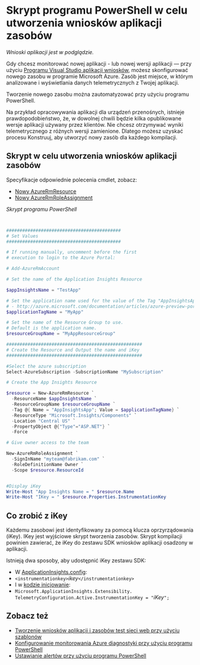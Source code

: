 <properties 
    pageTitle="Skrypt programu PowerShell w celu utworzenia wniosków aplikacji zasobów" 
    description="Zautomatyzować tworzenie wniosków aplikacji zasobów." 
    services="application-insights" 
    documentationCenter="windows"
    authors="alancameronwills" 
    manager="douge"/>

<tags 
    ms.service="application-insights" 
    ms.workload="tbd" 
    ms.tgt_pltfrm="ibiza" 
    ms.devlang="na" 
    ms.topic="article" 
    ms.date="02/19/2016" 
    ms.author="awills"/>

#  <a name="powershell-script-to-create-an-application-insights-resource"></a>Skrypt programu PowerShell w celu utworzenia wniosków aplikacji zasobów

*Wnioski aplikacji jest w podglądzie.*

Gdy chcesz monitorować nowej aplikacji - lub nowej wersji aplikacji — przy użyciu [Programu Visual Studio aplikacji wniosków](https://azure.microsoft.com/services/application-insights/), możesz skonfigurować nowego zasobu w programie Microsoft Azure. Zasób jest miejsce, w którym analizowane i wyświetlania danych telemetrycznych z Twojej aplikacji. 

Tworzenie nowego zasobu można zautomatyzować przy użyciu programu PowerShell.

Na przykład opracowywania aplikacji dla urządzeń przenośnych, istnieje prawdopodobieństwo, że, w dowolnej chwili będzie kilka opublikowane wersje aplikacji używany przez klientów. Nie chcesz otrzymywać wyniki telemetrycznego z różnych wersji zamienione. Dlatego możesz uzyskać procesu Konstruuj, aby utworzyć nowy zasób dla każdego kompilacji.

## <a name="script-to-create-an-application-insights-resource"></a>Skrypt w celu utworzenia wniosków aplikacji zasobów

Specyfikacje odpowiednie polecenia cmdlet, zobacz:

* [Nowy AzureRmResource](https://msdn.microsoft.com/library/mt652510.aspx)
* [Nowy AzureRmRoleAssignment](https://msdn.microsoft.com/library/mt678995.aspx)


*Skrypt programu PowerShell*  

```PowerShell


###########################################
# Set Values
###########################################

# If running manually, uncomment before the first 
# execution to login to the Azure Portal:

# Add-AzureRmAccount

# Set the name of the Application Insights Resource

$appInsightsName = "TestApp"

# Set the application name used for the value of the Tag "AppInsightsApp" 
# - http://azure.microsoft.com/documentation/articles/azure-preview-portal-using-tags/
$applicationTagName = "MyApp"

# Set the name of the Resource Group to use.  
# Default is the application name.
$resourceGroupName = "MyAppResourceGroup"

###################################################
# Create the Resource and Output the name and iKey
###################################################

#Select the azure subscription
Select-AzureSubscription -SubscriptionName "MySubscription"

# Create the App Insights Resource

$resource = New-AzureRmResource `
  -ResourceName $appInsightsName `
  -ResourceGroupName $resourceGroupName `
  -Tag @{ Name = "AppInsightsApp"; Value = $applicationTagName} `
  -ResourceType "Microsoft.Insights/Components" `
  -Location "Central US" `
  -PropertyObject @{"Type"="ASP.NET"} `
  -Force

# Give owner access to the team

New-AzureRmRoleAssignment `
  -SignInName "myteam@fabrikam.com" `
  -RoleDefinitionName Owner `
  -Scope $resource.ResourceId 


#Display iKey
Write-Host "App Insights Name = " $resource.Name
Write-Host "IKey = " $resource.Properties.InstrumentationKey

```

## <a name="what-to-do-with-the-ikey"></a>Co zrobić z iKey

Każdemu zasobowi jest identyfikowany za pomocą klucza oprzyrządowania (iKey). IKey jest wyjściowe skrypt tworzenia zasobów. Skrypt kompilacji powinien zawierać, że iKey do zestawu SDK wniosków aplikacji osadzony w aplikacji.

Istnieją dwa sposoby, aby udostępnić iKey zestawu SDK:
  
* W [ApplicationInsights.config](app-insights-configuration-with-applicationinsights-config.md): 
 * `<instrumentationkey>`*ikey*`</instrumentationkey>`
* I w [kodzie inicjowanie](app-insights-api-custom-events-metrics.md): 
 * `Microsoft.ApplicationInsights.Extensibility.
    TelemetryConfiguration.Active.InstrumentationKey = "`*iKey*`";`



## <a name="see-also"></a>Zobacz też

* [Tworzenie wniosków aplikacji i zasobów test sieci web przy użyciu szablonów](app-insights-powershell.md)
* [Konfigurowanie monitorowania Azure diagnostyki przy użyciu programu PowerShell](app-insights-powershell-azure-diagnostics.md) 
* [Ustawianie alertów przy użyciu programu PowerShell](app-insights-powershell-alerts.md)

 